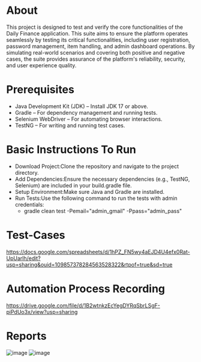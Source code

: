 # About
This project is designed to test and verify the core functionalities of the Daily Finance application. This suite aims to ensure the platform operates seamlessly by testing its critical functionalities, including user registration, password management, item handling, and admin dashboard operations. By simulating real-world scenarios and covering both positive and negative cases, the suite provides assurance of the platform's reliability, security, and user experience quality.

# Prerequisites
- Java Development Kit (JDK) – Install JDK 17 or above.
- Gradle – For dependency management and running tests.
- Selenium WebDriver – For automating browser interactions.
- TestNG – For writing and running test cases.

# Basic Instructions To Run
- Download Project:Clone the repository and navigate to the project directory.
- Add Dependencies:Ensure the necessary dependencies (e.g., TestNG, Selenium) are included in your build.gradle file.
- Setup Environment:Make sure Java and Gradle are installed.
- Run Tests:Use the following command to run the tests with admin credentials:
  - gradle clean test -Pemail="admin_gmail" -Ppass="admin_pass"

# Test-Cases
https://docs.google.com/spreadsheets/d/1hPZ_FN5wy4aEJD4U4efx0Rat-UpUarlh/edit?usp=sharing&ouid=109857378284563528322&rtpof=true&sd=true

# Automation Process Recording
https://drive.google.com/file/d/1B2wtnkzEcYegDYRqSbrLSgF-piPdUo3x/view?usp=sharing
 
# Reports
![image](https://github.com/user-attachments/assets/67ab716c-47ea-4400-ab8e-be631c5d6ca2)
![image](https://github.com/user-attachments/assets/09970122-b3ba-4db1-b4f4-67d5e62746c8)



